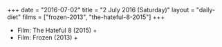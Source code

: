 +++
date = "2016-07-02"
title = "2 July 2016 (Saturday)"
layout = "daily-diet"
films = ["frozen-2013", "the-hateful-8-2015"]
+++


* Film: The Hateful 8 (2015) +
* Film: Frozen (2013) +